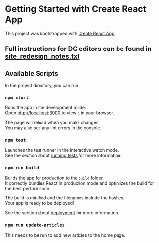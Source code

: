 # Getting Started with Create React App

This project was bootstrapped with [Create React App](https://github.com/facebook/create-react-app).

## Full instructions for DC editors can be found in [site_redesign_notes.txt](https://github.com/tylerwu2222/dailycalprojectsv2/blob/main/site_redesign_notes.txt)

## Available Scripts

In the project directory, you can run:

### `npm start`

Runs the app in the development mode.\
Open [http://localhost:3000](http://localhost:3000) to view it in your browser.

The page will reload when you make changes.\
You may also see any lint errors in the console.

### `npm test`

Launches the test runner in the interactive watch mode.\
See the section about [running tests](https://facebook.github.io/create-react-app/docs/running-tests) for more information.

### `npm run build`

Builds the app for production to the `build` folder.\
It correctly bundles React in production mode and optimizes the build for the best performance.

The build is minified and the filenames include the hashes.\
Your app is ready to be deployed!

See the section about [deployment](https://facebook.github.io/create-react-app/docs/deployment) for more information.

### `npm run update-articles`

This needs to be run to add new articles to the home page.
